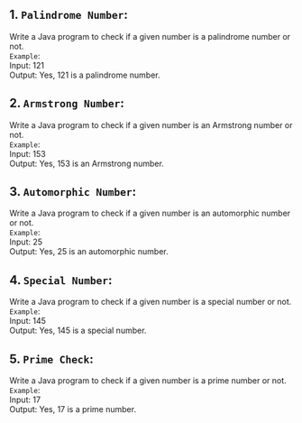 ## 1. `Palindrome Number`:
   Write a Java program to check if a given number is a palindrome number or not.
   <br>
   `Example`:
   <br>
   Input: 121
   <br>
   Output: Yes, 121 is a palindrome number.

## 2. `Armstrong Number`:
   Write a Java program to check if a given number is an Armstrong number or not.
   <br>
   `Example`:
   <br>
   Input: 153
   <br>
   Output: Yes, 153 is an Armstrong number.

## 3. `Automorphic Number`:
   Write a Java program to check if a given number is an automorphic number or not.
   <br>
   `Example`:
   <br>
   Input: 25
   <br>
   Output: Yes, 25 is an automorphic number.

## 4. `Special Number`:
   Write a Java program to check if a given number is a special number or not.
   <br>
   `Example`:
   <br>
   Input: 145
   <br>
   Output: Yes, 145 is a special number.

## 5. `Prime Check`:
   Write a Java program to check if a given number is a prime number or not.
   <br>
   `Example`:
   <br>
   Input: 17
   <br>
   Output: Yes, 17 is a prime number.
